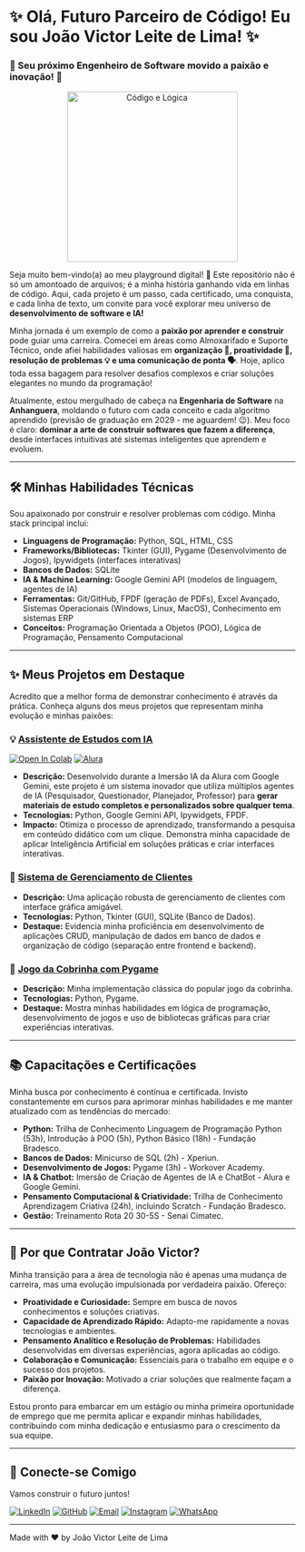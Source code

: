 # ✨ Olá, Futuro Parceiro de Código! Eu sou **João Victor Leite de Lima**! ✨
### 🚀 Seu próximo Engenheiro de Software movido a paixão e inovação! 🚀

<p align="center">
  <img src="https://cdn.pixabay.com/animation/2024/05/07/06/57/06-57-07-12_512.gif" width="300" alt="Código e Lógica">
</p>

Seja muito bem-vindo(a) ao meu playground digital! 👋 Este repositório não é só um amontoado de arquivos; é a minha história ganhando vida em linhas de código. Aqui, cada projeto é um passo, cada certificado, uma conquista, e cada linha de texto, um convite para você explorar meu universo de **desenvolvimento de software e IA!**

Minha jornada é um exemplo de como a **paixão por aprender e construir** pode guiar uma carreira. Comecei em áreas como Almoxarifado e Suporte Técnico, onde afiei habilidades valiosas em **organização 🧩, proatividade 💪, resolução de problemas 💡 e uma comunicação de ponta 🗣️**. Hoje, aplico toda essa bagagem para resolver desafios complexos e criar soluções elegantes no mundo da programação!

Atualmente, estou mergulhado de cabeça na **Engenharia de Software** na **Anhanguera**, moldando o futuro com cada conceito e cada algoritmo aprendido (previsão de graduação em 2029 - me aguardem! 😉). Meu foco é claro: **dominar a arte de construir softwares que fazem a diferença**, desde interfaces intuitivas até sistemas inteligentes que aprendem e evoluem.

---

## 🛠️ Minhas Habilidades Técnicas

Sou apaixonado por construir e resolver problemas com código. Minha stack principal inclui:

* **Linguagens de Programação:** Python, SQL, HTML, CSS
* **Frameworks/Bibliotecas:** Tkinter (GUI), Pygame (Desenvolvimento de Jogos), Ipywidgets (interfaces interativas)
* **Bancos de Dados:** SQLite
* **IA & Machine Learning:** Google Gemini API (modelos de linguagem, agentes de IA)
* **Ferramentas:** Git/GitHub, FPDF (geração de PDFs), Excel Avançado, Sistemas Operacionais (Windows, Linux, MacOS), Conhecimento em sistemas ERP
* **Conceitos:** Programação Orientada a Objetos (POO), Lógica de Programação, Pensamento Computacional

---

## ✨ Meus Projetos em Destaque

Acredito que a melhor forma de demonstrar conhecimento é através da prática. Conheça alguns dos meus projetos que representam minha evolução e minhas paixões:

### 💡 [Assistente de Estudos com IA](https://github.com/feijaum/Portifolio/tree/main/Projetos/ProjetoFinalizado_3_IMERSA%CC%83OALURA)
[![Open In Colab](https://colab.research.google.com/assets/colab-badge.svg)](https://colab.research.google.com/drive/1VniJD738IHsiIv6Idh26EdsiwaKwPOS9?usp=sharing)
[![Alura](https://cursos.alura.com.br/assets/images/immersion/imersao_ia_google_logo.png)](https://cursos.alura.com.br/)

* **Descrição:** Desenvolvido durante a Imersão IA da Alura com Google Gemini, este projeto é um sistema inovador que utiliza múltiplos agentes de IA (Pesquisador, Questionador, Planejador, Professor) para **gerar materiais de estudo completos e personalizados sobre qualquer tema**.
* **Tecnologias:** Python, Google Gemini API, Ipywidgets, FPDF.
* **Impacto:** Otimiza o processo de aprendizado, transformando a pesquisa em conteúdo didático com um clique. Demonstra minha capacidade de aplicar Inteligência Artificial em soluções práticas e criar interfaces interativas.

### 👥 [Sistema de Gerenciamento de Clientes](https://github.com/feijaum/Portifolio/tree/main/Projetos/ProjetoFinalizado_1_PYTHONTESTE)

* **Descrição:** Uma aplicação robusta de gerenciamento de clientes com interface gráfica amigável.
* **Tecnologias:** Python, Tkinter (GUI), SQLite (Banco de Dados).
* **Destaque:** Evidencia minha proficiência em desenvolvimento de aplicações CRUD, manipulação de dados em banco de dados e organização de código (separação entre frontend e backend).

### 🐍 [Jogo da Cobrinha com Pygame](https://github.com/feijaum/Portifolio/tree/main/Projetos/ProjetoFinalizado_2_PYGAMETESTE)

* **Descrição:** Minha implementação clássica do popular jogo da cobrinha.
* **Tecnologias:** Python, Pygame.
* **Destaque:** Mostra minhas habilidades em lógica de programação, desenvolvimento de jogos e uso de bibliotecas gráficas para criar experiências interativas.

---

## 📚 Capacitações e Certificações

Minha busca por conhecimento é contínua e certificada. Invisto constantemente em cursos para aprimorar minhas habilidades e me manter atualizado com as tendências do mercado:

* **Python:** Trilha de Conhecimento Linguagem de Programação Python (53h), Introdução à POO (5h), Python Básico (18h) - Fundação Bradesco.
* **Bancos de Dados:** Minicurso de SQL (2h) - Xperiun.
* **Desenvolvimento de Jogos:** Pygame (3h) - Workover Academy.
* **IA & Chatbot:** Imersão de Criação de Agentes de IA e ChatBot - Alura e Google Gemini.
* **Pensamento Computacional & Criatividade:** Trilha de Conhecimento Aprendizagem Criativa (24h), incluindo Scratch - Fundação Bradesco.
* **Gestão:** Treinamento Rota 20 30-5S - Senai Cimatec.

---

## 🎯 Por que Contratar João Victor?

Minha transição para a área de tecnologia não é apenas uma mudança de carreira, mas uma evolução impulsionada por verdadeira paixão. Ofereço:

* **Proatividade e Curiosidade:** Sempre em busca de novos conhecimentos e soluções criativas.
* **Capacidade de Aprendizado Rápido:** Adapto-me rapidamente a novas tecnologias e ambientes.
* **Pensamento Analítico e Resolução de Problemas:** Habilidades desenvolvidas em diversas experiências, agora aplicadas ao código.
* **Colaboração e Comunicação:** Essenciais para o trabalho em equipe e o sucesso dos projetos.
* **Paixão por Inovação:** Motivado a criar soluções que realmente façam a diferença.

Estou pronto para embarcar em um estágio ou minha primeira oportunidade de emprego que me permita aplicar e expandir minhas habilidades, contribuindo com minha dedicação e entusiasmo para o crescimento da sua equipe.

---

## 🔗 Conecte-se Comigo

Vamos construir o futuro juntos!

[![LinkedIn](https://img.shields.io/badge/LinkedIn-João%20Victor%20Leite%20de%20Lima-0077B5?style=for-the-badge&logo=linkedin&logoColor=white)](https://www.linkedin.com/in/jvictorll/)
[![GitHub](https://img.shields.io/badge/GitHub-feijaum-181717?style=for-the-badge&logo=github&logoColor=white)](https://github.com/feijaum/Portifolio)
[![Email](https://img.shields.io/badge/Email-jvleite7@gmail.com-D14836?style=for-the-badge&logo=gmail&logoColor=white)](mailto:jvleite7@gmail.com)
[![Instagram](https://img.shields.io/badge/Instagram-@prof.jvictor-E4405F?style=for-the-badge&logo=instagram&logoColor=white)](https://www.instagram.com/prof.jvictor/)
[![WhatsApp](https://img.shields.io/badge/WhatsApp-João%20Victor-25D366?style=for-the-badge&logo=whatsapp&logoColor=white)](https://wa.me/5575991179238)

---

Made with ❤️ by João Victor Leite de Lima
